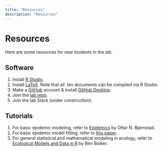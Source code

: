 ```yaml
---
title: "Resources"
description: "Resources"
---
```


# Resources

Here are some resources for new students in the lab.

## Software

1. Install [R Studio](https://posit.co/products/open-source/rstudio/?sid=1).
2. Install [LaTeX](https://www.latex-project.org/get/). Note that all .tex documents can be compiled via R Studio.
3. Make a [GitHub](https://github.com/) account & install [GitHub Desktop](https://desktop.github.com/download/).
4. Join the [lab repo](https://github.com/parklab-snu).
5. Join the lab Slack (under construction).

## Tutorials

1. For basic epidemic modeling, refer to [Epidemics](https://link.springer.com/book/10.1007/978-3-031-12056-5) by Ottar N. Bjørnstad. 
2. For basic epidemic model fitting, refer to [this paper](https://link.springer.com/article/10.1007/s11538-024-01326-9). 
3. For general statistical and mathematical modeling in ecology, refer to [Ecological Models and Data in R](ms.mcmaster.ca/~bolker/emdbook/book.pdf) by Ben Bolker.